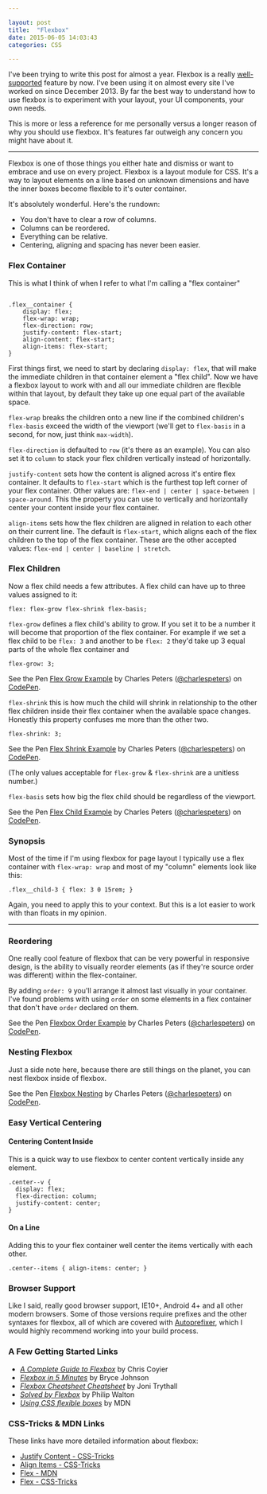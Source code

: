 ```yaml
---

layout: post
title:  "Flexbox"
date: 2015-06-05 14:03:43
categories: CSS

---
```


I've been trying to write this post for almost a year. Flexbox is a really [well-supported](http://caniuse.com/#feat=flexbox) feature by now. I've been using it on almost every site I've worked on since December 2013. By far the best way to understand how to use flexbox is to experiment with your layout, your UI components, your own needs.

This is more or less a reference for me personally versus a longer reason of why you should use flexbox. It's features far outweigh any concern you might have about it.

---

Flexbox is one of those things you either hate and dismiss or want to embrace and use on every project. Flexbox is a layout module for CSS. It's a way to layout elements on a line based on unknown dimensions and have the inner boxes become flexible to it's outer container.

It's absolutely wonderful. Here's the rundown:
- You don't have to clear a row of columns.
- Columns can be reordered.
- Everything can be relative.
- Centering, aligning and spacing has never been easier.

### Flex Container
This is what I think of when I refer to what I'm calling a "flex container"

<pre><code class="language-css">
.flex__container {
    display: flex;
    flex-wrap: wrap;
    flex-direction: row;
    justify-content: flex-start;
    align-content: flex-start;
    align-items: flex-start;
}</code></pre>

First things first, we need to start by declaring `display: flex`, that will make the immediate children in that container element a "flex child". Now we have a flexbox layout to work with and all our immediate children are flexible within that layout, by default they take up one equal part of the available space.

`flex-wrap` breaks the children onto a new line if the combined children's `flex-basis` exceed the width of the viewport (we'll get to `flex-basis` in a second, for now, just think `max-width`).

`flex-direction` is defaulted to `row` (it's there as an example). You can also set it to `column` to stack your flex children vertically instead of horizontally.

`justify-content` sets how the content is aligned across it's entire flex container. It defaults to `flex-start` which is the furthest top left corner of your flex container. Other values are: `flex-end | center | space-between | space-around`. This the property you can use to vertically and horizontally center your content inside your flex container.

`align-items` sets how the flex children are aligned in relation to each other on their current line. The default is `flex-start`, which aligns each of the flex children to the top of the flex container. These are the other accepted values: `flex-end | center | baseline | stretch`.


### Flex Children
Now a flex child needs a few attributes. A flex child can have up to three values assigned to it:

<pre><code class="language-css">flex: flex-grow flex-shrink flex-basis;</code></pre>

`flex-grow` defines a flex child's ability to grow. If you set it to be a number it will become that proportion of the flex container. For example if we set a flex child to be `flex: 3` and another to be `flex: 2` they'd take up 3 equal parts of the whole flex container and

<pre><code class="language-css">flex-grow: 3;</code></pre>

<p data-height="268" data-theme-id="4981" data-slug-hash="ZGKQpr" data-default-tab="result" data-user="charlespeters" class='codepen'>See the Pen <a href='http://codepen.io/charlespeters/pen/ZGKQpr/'>Flex Grow Example</a> by Charles Peters (<a href='http://codepen.io/charlespeters'>@charlespeters</a>) on <a href='http://codepen.io'>CodePen</a>.</p>
<script async src="//assets.codepen.io/assets/embed/ei.js"></script>

`flex-shrink` this is how much the child will shrink in relationship to the other flex children inside their flex container when the available space changes. Honestly this property confuses me more than the other two.

<pre><code class="language-css">flex-shrink: 3;</code></pre>

<p data-height="285" data-theme-id="4981" data-slug-hash="MwmKJQ" data-default-tab="result" data-user="charlespeters" class='codepen'>See the Pen <a href='http://codepen.io/charlespeters/pen/MwmKJQ/'>Flex Shrink Example</a> by Charles Peters (<a href='http://codepen.io/charlespeters'>@charlespeters</a>) on <a href='http://codepen.io'>CodePen</a>.</p>
<script async src="//assets.codepen.io/assets/embed/ei.js"></script>

(The only values acceptable for `flex-grow` & `flex-shrink` are a unitless number.)

`flex-basis` sets how big the flex child should be regardless of the viewport.

<p data-height="268" data-theme-id="4981" data-slug-hash="aOWvMG" data-default-tab="result" data-user="charlespeters" class='codepen'>See the Pen <a href='http://codepen.io/charlespeters/pen/aOWvMG/'>Flex Child Example</a> by Charles Peters (<a href='http://codepen.io/charlespeters'>@charlespeters</a>) on <a href='http://codepen.io'>CodePen</a>.</p>
<script async src="//assets.codepen.io/assets/embed/ei.js"></script>


### Synopsis
Most of the time if I'm using flexbox for page layout I typically use a flex container with `flex-wrap: wrap` and most of my "column" elements look like this:
<pre><code class="language-css">.flex__child-3 { flex: 3 0 15rem; }</code></pre>

Again, you need to apply this to your context. But this is a lot easier to work with than floats in my opinion.

---

### Reordering
One really cool feature of flexbox that can be very powerful in responsive design, is the ability to visually reorder elements (as if they're source order was different) within the flex-container.

By adding `order: 9` you'll arrange it almost last visually in your container. I've found problems with using `order` on some elements in a flex container that don't have `order` declared on them.

<p data-height="268" data-theme-id="4981" data-slug-hash="zGZXOj" data-default-tab="result" data-user="charlespeters" class='codepen'>See the Pen <a href='http://codepen.io/charlespeters/pen/zGZXOj/'>Flexbox Order Example</a> by Charles Peters (<a href='http://codepen.io/charlespeters'>@charlespeters</a>) on <a href='http://codepen.io'>CodePen</a>.</p>
<script async src="//assets.codepen.io/assets/embed/ei.js"></script>

### Nesting Flexbox
Just a side note here, because there are still things on the planet, you can nest flexbox inside of flexbox.

<p data-height="268" data-theme-id="4981" data-slug-hash="eNWJyj" data-default-tab="result" data-user="charlespeters" class='codepen'>See the Pen <a href='http://codepen.io/charlespeters/pen/eNWJyj/'>Flexbox Nesting</a> by Charles Peters (<a href='http://codepen.io/charlespeters'>@charlespeters</a>) on <a href='http://codepen.io'>CodePen</a>.</p>
<script async src="//assets.codepen.io/assets/embed/ei.js"></script>

### Easy Vertical Centering

#### Centering Content Inside
This is a quick way to use flexbox to center content vertically inside any element.

<pre><code class="language-css">.center--v {
  display: flex;
  flex-direction: column;
  justify-content: center;
}</code></pre>

#### On a Line
Adding this to your flex container well center the items vertically with each other.

<pre><code class="language-css">.center--items { align-items: center; }</code></pre>

### Browser Support
Like I said, really good browser support, IE10+, Android 4+ and all other modern browsers. Some of those versions require prefixes and the other syntaxes for flexbox, all of which are covered with [Autoprefixer](https://github.com/postcss/autoprefixer), which I would highly recommend working into your build process.

### A Few Getting Started Links
- [_A Complete Guide to Flexbox_](http://css-tricks.com/snippets/css/a-guide-to-flexbox/) by Chris Coyier
- [_Flexbox in 5 Minutes_](http://devbryce.com/site/flexbox/) by Bryce Johnson
- [_Flexbox Cheatsheet Cheatsheet_](http://jonibologna.com/flexbox-cheatsheet/) by Joni Trythall
- [_Solved by Flexbox_](http://philipwalton.github.io/solved-by-flexbox/) by Philip Walton
- [_Using CSS flexible boxes_](https://developer.mozilla.org/en-US/docs/Web/Guide/CSS/Flexible_boxes) by MDN

### CSS-Tricks & MDN Links
These links have more detailed information about flexbox:

- [Justify Content - CSS-Tricks](https://css-tricks.com/almanac/properties/j/justify-content/)
- [Align Items - CSS-Tricks](https://css-tricks.com/almanac/properties/a/align-items/)
- [Flex - MDN](https://developer.mozilla.org/en-US/docs/Web/CSS/flex)
- [Flex - CSS-Tricks](https://css-tricks.com/almanac/properties/f/flex/)
